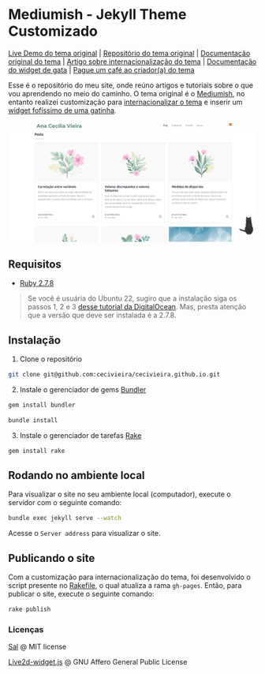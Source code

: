 # Mediumish - Jekyll Theme Customizado

[Live Demo do tema original](https://wowthemesnet.github.io/mediumish-theme-jekyll/) | [Repositório do tema original](https://github.com/wowthemesnet/mediumish-theme-jekyll/) | [Documentação original do tema](https://bootstrapstarter.com/template-mediumish-bootstrap-jekyll/) | [Artigo sobre internacionalização do tema](https://cecivieira.com/criando-site-multilingue-com-jekyll/) | [Documentação do widget de gata](https://github.com/xiazeyu/live2d-widget.js) | [Pague um café ao criador(a) do tema](https://www.wowthemes.net/donate/)

Esse é o repositório do meu site, onde reúno artigos e tutoriais sobre o que vou aprendendo no meio do caminho. O tema original é o [Mediumish](https://github.com/wowthemesnet/mediumish-theme-jekyll/), no entanto realizei customização para [internacionalizar o tema](https://cecivieira.com/criando-site-multilingue-com-jekyll/) e inserir um [widget fofíssimo de uma gatinha](https://github.com/xiazeyu/live2d-widget.js).

![mediumish customizado](assets/images/template-imagem.png)

## Requisitos

- [Ruby 2.7.8](https://www.ruby-lang.org/en/)

> Se você é usuária do Ubuntu 22, sugiro que a instalação siga os passos 1, 2 e 3 [desse tutorial da DigitalOcean](https://www.digitalocean.com/community/tutorials/how-to-install-ruby-on-rails-with-rbenv-on-ubuntu-22-04). Mas, presta atenção que a versão que deve ser instalada é a 2.7.8.

## Instalação

1. Clone o repositório
```bash
git clone git@github.com:cecivieira/cecivieira.github.io.git
```

2. Instale o gerenciador de gems [Bundler](https://bundler.io/)
```bash
gem install bundler
```
```bash
bundle install
```

3. Instale o gerenciador de tarefas [Rake](https://ruby.github.io/rake/)
```bash
gem install rake
```

## Rodando no ambiente local

Para visualizar o site no seu ambiente local (computador), execute o servidor com o seguinte comando:

```bash
bundle exec jekyll serve --watch
```

Acesse o `Server address` para visualizar o site.

## Publicando o site

Com a customização para internacionalização do tema, foi desenvolvido o script presente no [Rakefile](Rakefile), o qual atualiza a rama `gh-pages`. Então, para publicar o site, execute o seguinte comando:

```bash
rake publish
```

### Licenças

[Sal](https://www.wowthemes.net) @ MIT license

[Live2d-widget.js](https://github.com/xiazeyu/live2d-widget.js) @ GNU Affero General Public License